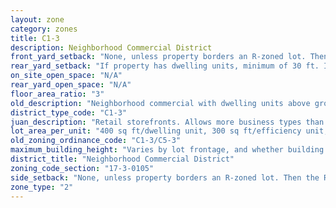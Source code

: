 ```yaml
---
layout: zone
category: zones
title: C1-3
description: Neighborhood Commercial District
front_yard_setback: "None, unless property borders an R-zoned lot. Then the front setback must be at least 50% of the R lot&#39;s front setback. (See 17-3-0404.)"
rear_yard_setback: "If property has dwelling units, minimum of 30 ft. If its rear property line borders the side property line of an R-zoned lot, the rear setback must equal the side setback of the R-zoned lot. If rear line borders the R lot&#39;s rear line, setback must be at least 16 ft."
on_site_open_space: "N/A"
rear_yard_open_space: "N/A"
floor_area_ratio: "3"
old_description: "Neighborhood commercial with dwelling units above ground"
district_type_code: "C1-3"
juan_description: "Retail storefronts. Allows more business types than B1 districts, including liquor stores, warehouses, and auto shops. Apartments permitted above the ground floor."
lot_area_per_unit: "400 sq ft/dwelling unit, 300 sq ft/efficiency unit, 200 sq ft/SRO unit"
old_zoning_ordinance_code: "C1-3/C5-3"
maximum_building_height: "Varies by lot frontage, and whether building has ground-floor commercial space. (See 17-3-0408)"
district_title: "Neighborhood Commercial District"
zoning_code_section: "17-3-0105"
side_setback: "None, unless property borders an R-zoned lot. Then the R lot&#39;s front setback applies."
zone_type: "2"
---
```

